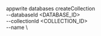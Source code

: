 appwrite databases createCollection \
        --databaseId <DATABASE_ID> \
        --collectionId <COLLECTION_ID> \
        --name <NAME> \



